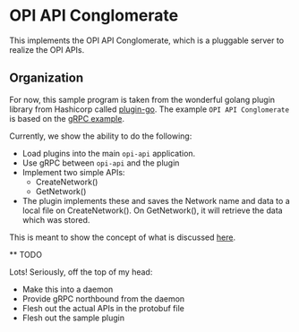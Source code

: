 # OPI API Conglomerate

This implements the OPI API Conglomerate, which is a pluggable server to
realize the OPI APIs.

## Organization

For now, this sample program is taken from the wonderful golang plugin library
from Hashicorp called [plugin-go](https://github.com/hashicorp/go-plugin).
The example `OPI API Conglomerate` is based on the [gRPC example](https://github.com/hashicorp/go-plugin/tree/master/examples/grpc).

Currently, we show the ability to do the following:

* Load plugins into the main `opi-api` application.
* Use gRPC between `opi-api` and the plugin
* Implement two simple APIs:
  * CreateNetwork()
  * GetNetwork()
* The plugin implements these and saves the Network name and data to a
  local file on CreateNetwork(). On GetNetwork(), it will retrieve the
  data which was stored.

This is meant to show the concept of what is discussed [here](https://github.com/opiproject/opi-api/pull/41).

** TODO

Lots! Seriously, off the top of my head:

* Make this into a daemon
* Provide gRPC northbound from the daemon
* Flesh out the actual APIs in the protobuf file
* Flesh out the sample plugin

